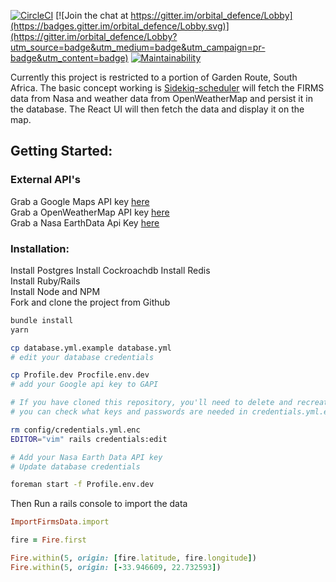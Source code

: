 [![CircleCI](https://circleci.com/gh/flippakitten/orbital_defence/tree/master.svg?style=svg)](https://circleci.com/gh/flippakitten/orbital_defence/tree/master)
[![Join the chat at https://gitter.im/orbital_defence/Lobby](https://badges.gitter.im/orbital_defence/Lobby.svg)](https://gitter.im/orbital_defence/Lobby?utm_source=badge&utm_medium=badge&utm_campaign=pr-badge&utm_content=badge)
[![Maintainability](https://api.codeclimate.com/v1/badges/73c830c5ef8b9595063c/maintainability)](https://codeclimate.com/github/flippakitten/orbital_defence/maintainability)

Currently this project is restricted to a portion of Garden Route, South Africa.
The basic concept working is [Sidekiq-scheduler](https://github.com/moove-it/sidekiq-scheduler) will fetch the FIRMS data from Nasa and weather data from OpenWeatherMap and persist it in the database. The React UI will then fetch the data and display it on the map.

## Getting Started:

### External API's
Grab a Google Maps API key [here](https://developers.google.com/maps/documentation/javascript/get-api-key)  
Grab a OpenWeatherMap API key [here](https://openweathermap.org/appid)  
Grab a Nasa EarthData Api Key [here](https://nrt4.modaps.eosdis.nasa.gov/help/downloads#appkeys)

### Installation:
Install Postgres
Install Cockroachdb
Install Redis  
Install Ruby/Rails  
Install Node and NPM  
Fork and clone the project from Github

```bash
bundle install
yarn

cp database.yml.example database.yml
# edit your database credentials

cp Profile.dev Procfile.env.dev
# add your Google api key to GAPI

# If you have cloned this repository, you'll need to delete and recreate the encrypted credentials file.
# you can check what keys and passwords are needed in credentials.yml.example

rm config/credentials.yml.enc
EDITOR="vim" rails credentials:edit

# Add your Nasa Earth Data API key
# Update database credentials

foreman start -f Profile.env.dev

```

Then Run a rails console to import the data
```ruby
ImportFirmsData.import

fire = Fire.first

Fire.within(5, origin: [fire.latitude, fire.longitude])
Fire.within(5, origin: [-33.946609, 22.732593])

```
